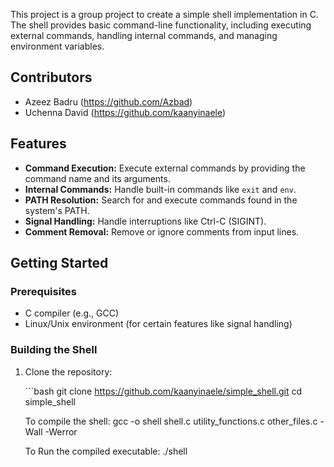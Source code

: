 This project is a group project to create a simple shell
implementation in C. The shell provides basic command-line
functionality, including executing external commands, handling internal commands, and managing environment variables.

## Contributors

-   Azeez Badru (https://github.com/Azbad)
-   Uchenna David (https://github.com/kaanyinaele)

## Features

-   **Command Execution:** Execute external commands by providing the
	command name and its arguments.
-   **Internal Commands:** Handle built-in commands like `exit` and
	`env`.
-   **PATH Resolution:** Search for and execute commands found in the
	system's PATH.
-   **Signal Handling:** Handle interruptions like Ctrl-C (SIGINT).
-   **Comment Removal:** Remove or ignore comments from input lines.

## Getting Started

### Prerequisites

-   C compiler (e.g., GCC)
-   Linux/Unix environment (for certain features like signal handling)

### Building the Shell

1.  Clone the repository:

	\`\`\`bash git clone https://github.com/kaanyinaele/simple_shell.git
	cd simple_shell

	To compile the shell: gcc -o shell shell.c utility_functions.c
	other_files.c -Wall -Werror

	To Run the compiled executable: ./shell




